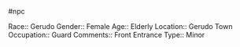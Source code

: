 #npc 

Race:: Gerudo
Gender:: Female
Age:: Elderly
Location:: Gerudo Town
Occupation:: Guard
Comments:: Front Entrance
Type:: Minor
